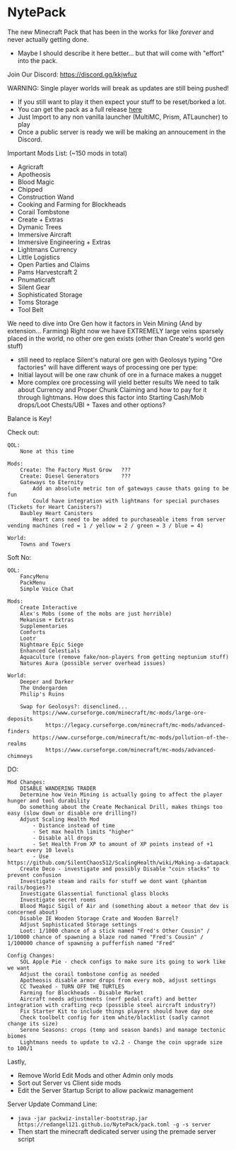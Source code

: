 # NytePack
The new Minecraft Pack that has been in the works for like *forever* and never actually getting done.
- Maybe I should describe it here better... but that will come with "effort" into the pack.

Join Our Discord: https://discord.gg/kkjwfuz

WARNING: Single player worlds will break as updates are still being pushed!
- If you still want to play it then expect your stuff to be reset/borked a lot.
- You can get the pack as a full release [here](https://github.com/RedAngel121/NytePack/releases/download/NytePack/NytePack_Installer.zip)
- Just Import to any non vanilla launcher (MultiMC, Prism, ATLauncher) to play
- Once a public server is ready we will be making an annoucement in the Discord.

Important Mods List: (~150 mods in total)

- Agricraft
- Apotheosis
- Blood Magic
- Chipped
- Construction Wand
- Cooking and Farming for Blockheads
- Corail Tombstone
- Create + Extras
- Dymanic Trees
- Immersive Aircraft
- Immersive Engineering + Extras
- Lightmans Currency
- Little Logistics
- Open Parties and Claims
- Pams Harvestcraft 2
- Pnumaticraft
- Silent Gear
- Sophisticated Storage
- Toms Storage
- Tool Belt

We need to dive into Ore Gen how it factors in Vein Mining (And by extension... Farming)
Right now we have EXTREMELY large veins sparsely placed in the world, no other ore gen exists (other than Create's world gen stuff)
- still need to replace Silent's natural ore gen with Geolosys typing
"Ore factories" will have different ways of processing ore per type:
- Initial layout will be one raw chunk of ore in a furnace makes a nugget
- More complex ore processing will yield better results
We need to talk about Currency and Proper Chunk Claiming and how to pay for it through lightmans.
How does this factor into Starting Cash/Mob drops/Loot Chests/UBI + Taxes and other options?

Balance is Key!

Check out:

    QOL:
        None at this time

    Mods:
        Create: The Factory Must Grow   ???
        Create: Diesel Generators       ???
        Gateways to Eternity
            Add an absolute metric ton of gateways cause thats going to be fun
            Could have integration with lightmans for special purchases (Tickets for Heart Canisters?)
        Baubley Heart Canisters
            Heart cans need to be added to purchaseable items from server vending machines (red = 1 / yellow = 2 / green = 3 / blue = 4)

    World:
        Towns and Towers

Soft No:

    QOL:
        FancyMenu
        PackMenu
        Simple Voice Chat

    Mods:
        Create Interactive
        Alex's Mobs (some of the mobs are just horrible)
        Mekanism + Extras
        Supplementaries
        Comforts
        Lootr
        Nightmare Epic Siege
        Enhanced Celestials
        Aquaculture (remove fake/non-players from getting neptunium stuff)
        Natures Aura (possible server overhead issues)

    World:
        Deeper and Darker
        The Undergarden
        Philip's Ruins

        Swap for Geolosys?: disenclined...
            https://www.curseforge.com/minecraft/mc-mods/large-ore-deposits
                https://legacy.curseforge.com/minecraft/mc-mods/advanced-finders
            https://www.curseforge.com/minecraft/mc-mods/pollution-of-the-realms
                https://www.curseforge.com/minecraft/mc-mods/advanced-chimneys

DO:

    Mod Changes:
        DISABLE WANDERING TRADER
        Determine how Vein Mining is actually going to affect the player hunger and tool durability
        Do something about the Create Mechanical Drill, makes things too easy (slow down or disable ore drilling?)
        Adjust Scaling Health Mod
            - Distance instead of time
            - Set max health limits "higher"
            - Disable all drops
            - Set Health From XP to amount of XP points instead of +1 heart every 10 levels
            - Use https://github.com/SilentChaos512/ScalingHealth/wiki/Making-a-datapack
        Create Deco - investigate and possibly Disable "coin stacks" to prevent confusion
        Investigate steam and rails for stuff we dont want (phantom rails/bogies?)
        Investigate Glassential functional glass blocks
        Investigate secret rooms
        Blood Magic Sigil of Air and (something about a meteor that dev is concerned about)
        Disable IE Wooden Storage Crate and Wooden Barrel?
        Adjust Sophisticated Storage settings
        Loot: 1/1000 chance of a stick named "Fred's Other Cousin" / 1/10000 chance of spawning a blaze rod named "Fred's Cousin" / 1/100000 chance of spawning a pufferfish named "Fred"

    Config Changes:
        SOL Apple Pie - check configs to make sure its going to work like we want
        Adjust the corail tombstone config as needed
        Apotheosis disable armor drops from every mob, adjust settings
        CC Tweaked - TURN OFF THE TURTLES
        Farming for Blockheads - Disable Market
        Aircraft needs adjustments (nerf pedal craft) and better integration with crafting recp (possible steel aircraft industry?)
        Fix Starter Kit to include things players should have day one
        Check toolbelt config for item white/blacklist (sadly cannot change its size)
        Serene Seasons: crops (temp and season bands) and manage tectonic biomes
        Lightmans needs to update to v2.2 - Change the coin upgrade size to 100/1

Lastly, 
- Remove World Edit Mods and other Admin only mods
- Sort out Server vs Client side mods
- Edit the Server Startup Script to allow packwiz management

Server Update Command Line:
- `java -jar packwiz-installer-bootstrap.jar https://redangel121.github.io/NytePack/pack.toml -g -s server`
- Then start the minecraft dedicated server using the premade server script